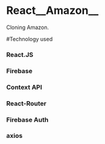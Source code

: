 # React__Amazon__
Cloning Amazon.

#Technology used
### React.JS
### Firebase
### Context API
### React-Router
### Firebase Auth
### axios
